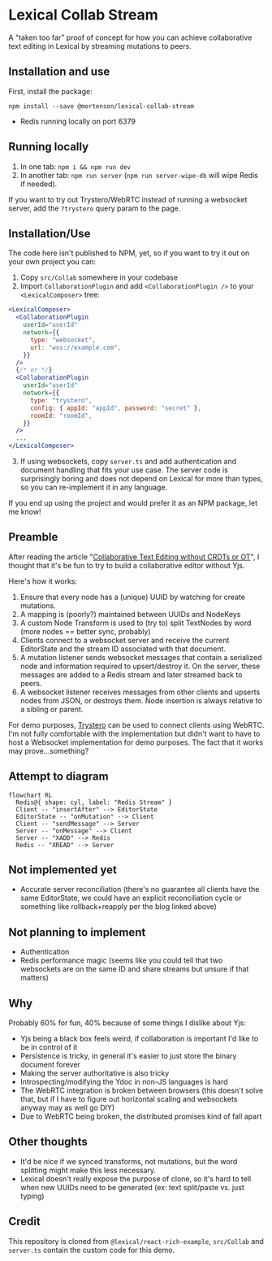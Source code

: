 # Lexical Collab Stream

A "taken too far" proof of concept for how you can achieve collaborative text
editing in Lexical by streaming mutations to peers.

## Installation and use

First, install the package:

`npm install --save @mortenson/lexical-collab-stream`

- Redis running locally on port 6379

## Running locally

1. In one tab: `npm i && npm run dev`
2. In another tab: `npm run server` (`npm run server-wipe-db` will wipe Redis
   if needed).

If you want to try out Trystero/WebRTC instead of running a websocket server,
add the `?trystero` query param to the page.

## Installation/Use

The code here isn't published to NPM, yet, so if you want to try it out on your
own project you can:

1. Copy `src/Collab` somewhere in your codebase
2. Import `CollaborationPlugin` and add `<CollaborationPlugin />` to your
   `<LexicalComposer>` tree:

```jsx
<LexicalComposer>
  <CollaborationPlugin
    userId="userId"
    network={{
      type: "websocket",
      url: "wss://example.com",
    }}
  />
  {/* or */}
  <CollaborationPlugin
    userId="userId"
    network={{
      type: "trystero",
      config: { appId: "appId", password: "secret" },
      roomId: "roomId",
    }}
  />
  ...
</LexicalComposer>
```

3. If using websockets, copy `server.ts` and add authentication and document
   handling that fits your use case. The server code is surprisingly boring
   and does not depend on Lexical for more than types, so you can re-implement
   it in any language.

If you end up using the project and would prefer it as an NPM package, let me
know!

## Preamble

After reading the article "[Collaborative Text Editing without CRDTs or OT](https://mattweidner.com/2025/05/21/text-without-crdts.html)",
I thought that it's be fun to try to build a collaborative editor without Yjs.

Here's how it works:

1. Ensure that every node has a (unique) UUID by watching for create mutations.
2. A mapping is (poorly?) maintained between UUIDs and NodeKeys
3. A custom Node Transform is used to (try to) split TextNodes by word (more
   nodes == better sync, probably)
4. Clients connect to a websocket server and receive the current EditorState
   and the stream ID associated with that document.
5. A mutation listener sends websocket messages that contain a serialized node
   and information required to upsert/destroy it. On the server, these messages
   are added to a Redis stream and later streamed back to peers.
6. A websocket listener receives messages from other clients and upserts nodes
   from JSON, or destroys them. Node insertion is always relative to a sibling or
   parent.

For demo purposes, [Trystero](https://github.com/dmotz/trystero/issues) can be
used to connect clients using WebRTC. I'm not fully comfortable with the
implementation but didn't want to have to host a Websocket implementation for
demo purposes. The fact that it works may prove...something?

## Attempt to diagram

```mermaid
flowchart RL
  Redis@{ shape: cyl, label: "Redis Stream" }
  Client -- "insertAfter" --> EditorState
  EditorState -- "onMutation" --> Client
  Client -- "sendMessage" --> Server
  Server -- "onMessage" --> Client
  Server -- "XADD" --> Redis
  Redis -- "XREAD" --> Server
```

## Not implemented yet

- Accurate server reconciliation (there's no guarantee all clients have the
  same EditorState, we could have an explicit reconciliation cycle or something
  like rollback+reapply per the blog linked above)

## Not planning to implement

- Authentication
- Redis performance magic (seems like you could tell that two websockets are on
  the same ID and share streams but unsure if that matters)

## Why

Probably 60% for fun, 40% because of some things I dislike about Yjs:

- Yjs being a black box feels weird, if collaboration is important I'd like to
  be in control of it
- Persistence is tricky, in general it's easier to just store the binary
  document forever
- Making the server authoritative is also tricky
- Introspecting/modifying the Ydoc in non-JS languages is hard
- The WebRTC integration is broken between browsers (this doesn't solve that,
  but if I have to figure out horizontal scaling and websockets anyway may as
  well go DIY)
- Due to WebRTC being broken, the distributed promises kind of fall apart

## Other thoughts

- It'd be nice if we synced transforms, not mutations, but the word splitting
  might make this less necessary.
- Lexical doesn't really expose the purpose of clone, so it's hard to tell when
  new UUIDs need to be generated (ex: text split/paste vs. just typing)

## Credit

This repository is cloned from `@lexical/react-rich-example`,
`src/Collab` and `server.ts` contain the custom code for this demo.
